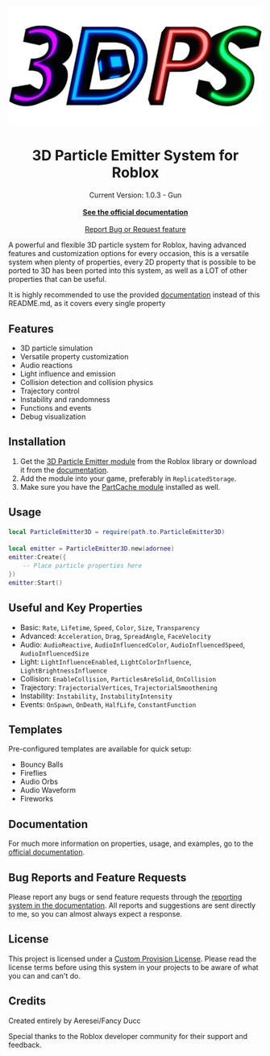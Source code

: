 <p align="center">
  <img src="docs/images/3DPS%20Logo.png" alt="Logo" width="600">
</p>

</a>
<h1 align="center">3D Particle Emitter System for Roblox</h1>
<p align="center">
<a align="center">Current Version: 1.0.3 - Gun</a>
<br/>
<br/>
<a href="https://fancyducc.github.io/3D-Particle-System/getting-started/" target="_blank"><strong>See the official documentation</strong></a>
<br/>
<br/>
<a href="https://fancyducc.github.io/3D-Particle-System/reportbugrequest/" target="_blank">Report Bug or Request feature</a>
</p>
</div>

A powerful and flexible 3D particle system for Roblox, having advanced features and customization options for every occasion, this is a versatile system when plenty of properties, every 2D property that is possible to be ported to 3D has been ported into this system, as well as a LOT of other properties that can be useful.

It is highly recommended to use the provided [documentation](https://fancyducc.github.io/3D-Particle-System/getting-started/) instead of this README.md, as it covers every single property

## Features

- 3D particle simulation
- Versatile property customization
- Audio reactions
- Light influence and emission
- Collision detection and collision physics
- Trajectory control
- Instability and randomness
- Functions and events
- Debug visualization

## Installation

1. Get the [3D Particle Emitter module](https://create.roblox.com/store/asset/89242445503292) from the Roblox library or download it from the [documentation](https://fancyducc.github.io/3D-Particle-System/installation/).
2. Add the module into your game, preferably in `ReplicatedStorage`.
3. Make sure you have the [PartCache module](https://devforum.roblox.com/t/objectcache-a-modern-blazing-fast-model-and-part-cache/3104112) installed as well.

## Usage

```lua
local ParticleEmitter3D = require(path.to.ParticleEmitter3D)

local emitter = ParticleEmitter3D.new(adornee)
emitter:Create({
    -- Place particle properties here
})
emitter:Start()
```

## Useful and Key Properties

- Basic: `Rate`, `Lifetime`, `Speed`, `Color`, `Size`, `Transparency`
- Advanced: `Acceleration`, `Drag`, `SpreadAngle`, `FaceVelocity`
- Audio: `AudioReactive`, `AudioInfluencedColor`, `AudioInfluencedSpeed`, `AudioInfluencedSize`
- Light: `LightInfluenceEnabled`, `LightColorInfluence`, `LightBrightnessInfluence`
- Collision: `EnableCollision`, `ParticlesAreSolid`, `OnCollision`
- Trajectory: `TrajectorialVertices`, `TrajectorialSmoothening`
- Instability: `Instability`, `InstabilityIntensity`
- Events: `OnSpawn`, `OnDeath`, `HalfLife`, `ConstantFunction`

## Templates

Pre-configured templates are available for quick setup:

- Bouncy Balls
- Fireflies
- Audio Orbs
- Audio Waveform
- Fireworks

## Documentation

For much more information on properties, usage, and examples, go to the [official documentation](https://fancyducc.github.io/3D-Particle-System/getting-started/).

## Bug Reports and Feature Requests

Please report any bugs or send feature requests through the [reporting system in the documentation](https://github.com/yourusername/3D-Particle-System/issues). All reports and suggestions are sent directly to me, so you can almost always expect a response.

## License

This project is licensed under a [Custom Provision License](https://fancyducc.github.io/3D-Particle-System/customprovisionlicense/). Please read the license terms before using this system in your projects to be aware of what you can and can't do.

## Credits

Created entirely by Aeresei/Fancy Ducc

Special thanks to the Roblox developer community for their support and feedback.
